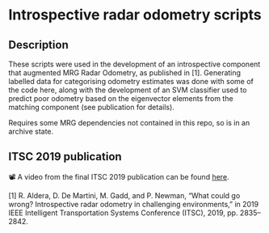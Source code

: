 Introspective radar odometry scripts
==============================================================================

## Description

These scripts were used in the development of an introspective component that augmented MRG Radar Odometry, as published in [1].
Generating labelled data for categorising odometry estimates was done with some of the code here, along with the development of an SVM classifier used to predict poor odometry based on the eigenvector elements from the matching component (see publication for details).

Requires some MRG dependencies not contained in this repo, so is in an archive state.

## ITSC 2019 publication
📽️ A video from the final ITSC 2019 publication can be found [here](https://youtu.be/sa-eBFwL2mE).

[1] R. Aldera, D. De Martini, M. Gadd, and P. Newman, “What could go wrong? Introspective radar odometry in challenging environments,” in 2019 IEEE Intelligent Transportation Systems Conference (ITSC), 2019, pp. 2835–2842.

